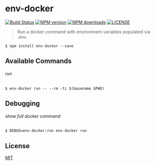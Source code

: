 # env-docker

[![Build Status](http://img.shields.io/travis/wilmoore/node-env-docker.svg)](https://travis-ci.org/wilmoore/node-env-docker) [![NPM version](http://img.shields.io/npm/v/env-docker.svg)](https://www.npmjs.org/package/env-docker) [![NPM downloads](http://img.shields.io/npm/dm/env-docker.svg)](https://www.npmjs.org/package/env-docker) [![LICENSE](http://img.shields.io/npm/l/env-docker.svg)](license)

> Run a docker command with environment variables populated via .env.

    $ npm install env-docker --save

## Available Commands

###### run

    $ env-docker run -- --rm -ti $(basename $PWD)

## Debugging

###### show full docker command

    $ DEBUG=env-docker:run env-docker run

## License

  [MIT](license)
